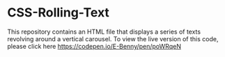 # CSS-Rolling-Text
This repository contains an HTML file that displays a series of texts revolving around a vertical carousel. 
To view the live version of this code, please click here https://codepen.io/E-Benny/pen/poWRqeN

